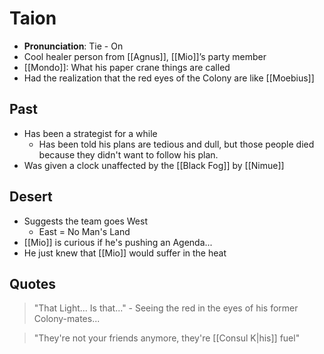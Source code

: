 # Taion
- **Pronunciation**: Tie - On
- Cool healer person from [[Agnus]], [[Mio]]’s party member
- [[Mondo]]: What his paper crane things are called
- Had the realization that the red eyes of the Colony are like [[Moebius]]

## Past
- Has been a strategist for a while
	- Has been told his plans are tedious and dull, but those people died because they didn't want to follow his plan.
- Was given a clock unaffected by the [[Black Fog]] by [[Nimue]]

## Desert
- Suggests the team goes West
	- East = No Man's Land
- [[Mio]] is curious if he's pushing an Agenda...
- He just knew that [[Mio]] would suffer in the heat

## Quotes
> "That Light... Is that..." - Seeing the red in the eyes of his former Colony-mates...

>  "They're not your friends anymore, they're [[Consul K|his]] fuel"
